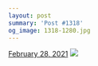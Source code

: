 ```yaml
---
layout: post
summary: 'Post #1318'
og_image: 1318-1280.jpg
---
```


<p>
  <time>
    <a href="/1318">February 28, 2021</a>
  </time>
  <a href="/1318">
    <img src="{{ site.assets_url }}/1318-640.jpg" srcset="{{ site.assets_url }}/1318-320.jpg 320w, {{ site.assets_url }}/1318-640.jpg 640w, {{ site.assets_url }}/1318-960.jpg 960w, {{ site.assets_url }}/1318-1280.jpg 1280w" sizes="(min-width: 700px) 50vw, calc(100vw - 2rem)" />
  </a>
</p>
